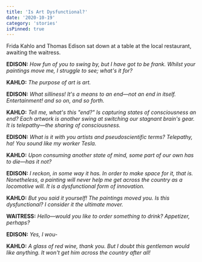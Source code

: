 ```yaml
---
title: 'Is Art Dysfunctional?'
date: '2020-10-19'
category: 'stories'
isPinned: true
---
```


Frida Kahlo and Thomas Edison sat down at a table at the local restaurant, awaiting the waitress.

**EDISON:** _How fun of you to swing by, but I have got to be frank. Whilst your paintings move me, I struggle to see; what's it for?_

**KAHLO:** _The purpose of art is art._

**EDISON:** _What silliness! It's a means to an end—not an end in itself. Entertainment! and so on, and so forth._

**KAHLO:** _Tell me, what's this "end?" Is capturing states of consciousness an end? Each artwork is another swing at switching our stagnant brain's gear. It is telepathy—the sharing of consciousness._

**EDISON:** _What is it with you artists and pseudoscientific terms? Telepathy, ha! You sound like my worker Tesla._

**KAHLO:** _Upon consuming another state of mind, some part of our own has to die—has it not?_

**EDISON:** _I reckon, in some way it has. In order to make space for it, that is. Nonetheless, a painting will never help me get across the country as a locomotive will. It is a dysfunctional form of innovation._

**KAHLO:** _But you said it yourself! The paintings moved you. Is this dysfunctional? I consider it the ultimate mover._

**WAITRESS:** _Hello—would you like to order something to drink? Appetizer, perhaps?_

**EDISON:** _Yes, I wou-_

**KAHLO:** _A glass of red wine, thank you. But I doubt this gentleman would like anything. It won't get him across the country after all!_
